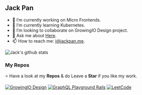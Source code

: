 ## Jack Pan

- 🔭 I’m currently working on Micro Frontends.
- 🌱 I’m currently learning Kubernetes.
- 👯 I’m looking to collaborate on GrowingIO Design project.
- 💬 Ask me about <a href="https://github.com/jack0pan/jack0pan/issues" title="Issues">Here</a>.
- 📫 How to reach me: <a href="mailto: i@jackpan.me">i@jackpan.me</a>.

![Jack's github stats](https://my-github-stats-jack.vercel.app/api?username=jack0pan&theme=solarized-dark&show_icons=true)

### My Repos

⭐️ Have a look at my **Repos** & do Leave a **Star** if you like my work.

[![GrowingIO Design](https://my-github-stats-jack.vercel.app/api/pin/?username=growingio&repo=gio-design&theme=solarized-dark)](https://github.com/growingio/gio-design)
[![GraphQL Playground Rails](https://my-github-stats-jack.vercel.app/api/pin/?username=jack0pan&repo=graphql-playground-rails&theme=solarized-dark)](https://github.com/jack0pan/graphql-playground-rails)
[![LeetCode](https://my-github-stats-jack.vercel.app/api/pin/?username=jack0pan&repo=leetcode&theme=solarized-dark)](https://github.com/jack0pan/leetcode)
